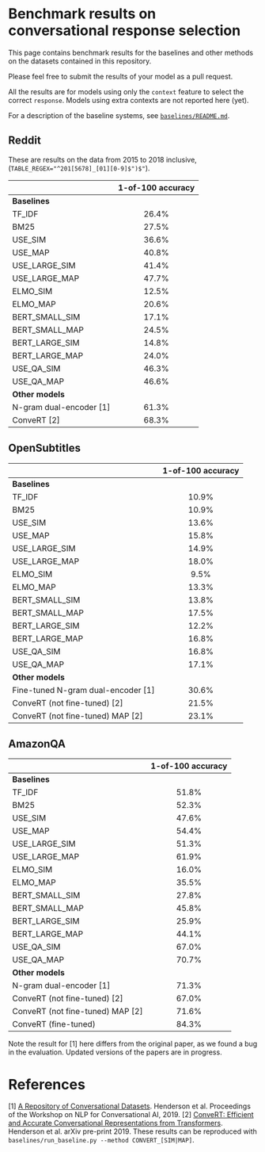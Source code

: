 # Benchmark results on conversational response selection

This page contains benchmark results for the baselines and other methods on the datasets contained in this repository.

Please feel free to submit the results of your model as a pull request.

All the results are for models using only the `context` feature to select the correct `response`. Models using extra contexts are not reported here (yet).

For a description of the baseline systems, see [`baselines/README.md`](baselines/README.md).

## Reddit

These are results on the data from 2015 to 2018 inclusive,  (`TABLE_REGEX="^201[5678]_[01][0-9]$")$"`).


|         	       | 1-of-100 accuracy 	|
| :---             | :---:	            |
| **Baselines**    |                    |         	
| TF_IDF           | 26.4%             	|
| BM25        	   | 27.5%             	|
| USE_SIM        	 | 36.6%             	|
| USE_MAP        	 | 40.8%             	|
| USE_LARGE_SIM    | 41.4%             	|
| USE_LARGE_MAP    | 47.7%             	|
| ELMO_SIM         | 12.5%             	|
| ELMO_MAP         | 20.6%             	|
| BERT_SMALL_SIM   | 17.1%             	|
| BERT_SMALL_MAP   | 24.5%              |
| BERT_LARGE_SIM   | 14.8%         	    |
| BERT_LARGE_MAP   | 24.0%         	    |
| USE_QA_SIM       | 46.3%              |
| USE_QA_MAP       | 46.6%              |
| **Other models** |                    |
| N-gram dual-encoder [1]	  | 61.3%         |
| ConveRT [2] | 68.3%    |


## OpenSubtitles

|         	       | 1-of-100 accuracy 	|
| :---             | :---:	            |
| **Baselines**    |                    |         	
| TF_IDF           | 10.9%             	|
| BM25        	   | 10.9%             	|
| USE_SIM        	 | 13.6%             	|
| USE_MAP        	 | 15.8%             	|
| USE_LARGE_SIM    | 14.9%             	|
| USE_LARGE_MAP    | 18.0%             	|
| ELMO_SIM         | 9.5%             	|
| ELMO_MAP         | 13.3%             	|
| BERT_SMALL_SIM   | 13.8%             	|
| BERT_SMALL_MAP   | 17.5%             	|
| BERT_LARGE_SIM   | 12.2%             	|
| BERT_LARGE_MAP   | 16.8%           	  |
| USE_QA_SIM       | 16.8%              |
| USE_QA_MAP       | 17.1%              |
| **Other models** |                    |
| Fine-tuned N-gram dual-encoder [1]  | 30.6%             	|
| ConveRT (not fine-tuned) [2] | 21.5%    |
| ConveRT (not fine-tuned) MAP [2] | 23.1%    |

## AmazonQA

|         	       | 1-of-100 accuracy 	|
| :---             | :---:	            |
| **Baselines**    |                    |         	
| TF_IDF           | 51.8%             	|
| BM25        	   | 52.3%             	|
| USE_SIM        	 | 47.6%             	|
| USE_MAP        	 | 54.4%             	|
| USE_LARGE_SIM    | 51.3%             	|
| USE_LARGE_MAP    | 61.9%             	|
| ELMO_SIM         | 16.0%             	|
| ELMO_MAP         | 35.5%             	|
| BERT_SMALL_SIM   | 27.8%              |
| BERT_SMALL_MAP   | 45.8%             	|
| BERT_LARGE_SIM   | 25.9%             	|
| BERT_LARGE_MAP   | 44.1%           	  |
| USE_QA_SIM       | 67.0%              |
| USE_QA_MAP       | 70.7%              |
| **Other models** |                    |
| N-gram dual-encoder [1]  | 71.3%             	|
| ConveRT (not fine-tuned) [2] | 67.0%    |
| ConveRT (not fine-tuned) MAP [2] | 71.6%    |
| ConveRT (fine-tuned) | 84.3% |

Note the result for [1] here differs from the original paper, as we found a bug in the evaluation. Updated versions of the papers are in progress.

# References

[1] [A Repository of Conversational Datasets](https://arxiv.org/abs/1904.06472). Henderson et al. Proceedings of the Workshop on NLP for Conversational AI, 2019.
[2] [ConveRT: Efficient and Accurate Conversational Representations from Transformers](https://arxiv.org/abs/1911.03688). Henderson et al. arXiv pre-print 2019. These results can be reproduced with `baselines/run_baseline.py --method CONVERT_[SIM|MAP]`.
